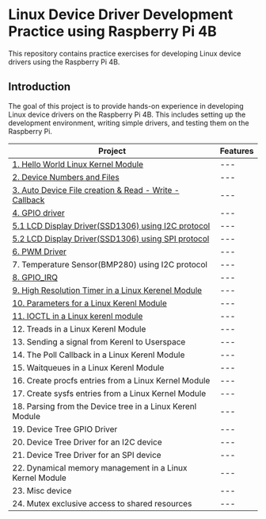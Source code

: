 # Linux Device Driver Development Practice using Raspberry Pi 4B

This repository contains practice exercises for developing Linux device drivers using the Raspberry Pi 4B.

## Introduction

The goal of this project is to provide hands-on experience in developing Linux device drivers on the Raspberry Pi 4B. This includes setting up the development environment, writing simple drivers, and testing them on the Raspberry Pi.


|Project|Features|
|---|---|
|[1. Hello World Linux Kernel Module](https://github.com/dlgus8648/Linux_device_driver/tree/main/01_Hello_World)|---|
|[2. Device Numbers and Files](https://github.com/dlgus8648/Linux_device_driver/tree/main/02_Device_Numbers)|---|
|[3. Auto Device File creation & Read - Write - Callback](https://github.com/dlgus8648/Linux_device_driver/tree/main/03_Auto_Device_file_Creation)|---|
|[4. GPIO driver](https://github.com/dlgus8648/Linux_device_driver/tree/main/04_GPIO_Driver)|---|
|[5.1 LCD Display Driver(SSD1306) using I2C protocol](https://github.com/dlgus8648/Linux_device_driver/tree/main/05_LCD_Display_Driver/I2C_Driver)|---|
|[5.2 LCD Display Driver(SSD1306) using SPI protocol](https://github.com/dlgus8648/Linux_device_driver/tree/main/05_LCD_Display_Driver/SPI_Driver)|---|
|[6. PWM Driver](https://github.com/dlgus8648/Linux_device_driver/tree/main/06_PWM_Driver)|---|
|7. Temperature Sensor(BMP280) using I2C protocol|---|
|[8. GPIO_IRQ](https://github.com/dlgus8648/Linux_device_driver/tree/main/08_GPIO_IRQ)|---|
|[9. High Resolution Timer in a Linux Kerenel Module](https://github.com/dlgus8648/Linux_device_driver/tree/main/09_High_Resolution_Timer)|---|
|[10. Parameters for a Linux Kerenl Module](https://github.com/dlgus8648/Linux_device_driver/tree/main/10_Parameters_for_LKM)|---|
|[11. IOCTL in a Linux kerenl module](https://github.com/dlgus8648/Linux_device_driver/tree/main/11_IOCTL_in_LKM)|---|
|12. Treads in a Linux Kerenl Module|---|
|13. Sending a signal from Kerenl to Userspace|---|
|14. The Poll Callback in a Linux Kerenl Module|---|
|15. Waitqueues in a Linux Kerenl Module|---|
|16. Create procfs entries from a Linux Kernel Module|---|
|17. Create sysfs entries from a Linux Kernel Module|---|
|18. Parsing from the Device tree in a Linux Kerenl Module|---|
|19. Device Tree GPIO Driver|---|
|20. Device Tree Driver for an I2C device|---|
|21. Device Tree Driver for an SPI device|---|
|22. Dynamical memory management in a Linux Kernel Module|---|
|23. Misc device|---|
|24. Mutex exclusive access to shared resources|---|



